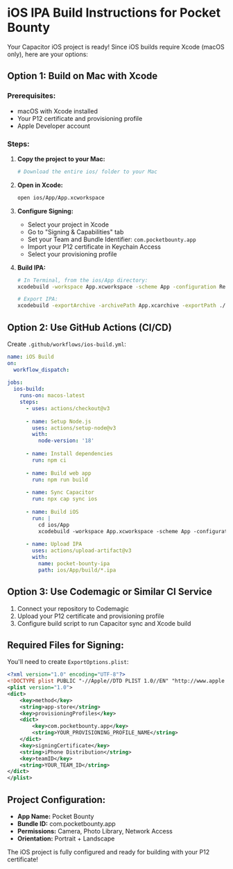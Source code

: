 # iOS IPA Build Instructions for Pocket Bounty

Your Capacitor iOS project is ready! Since iOS builds require Xcode (macOS only), here are your options:

## Option 1: Build on Mac with Xcode

### Prerequisites:
- macOS with Xcode installed
- Your P12 certificate and provisioning profile
- Apple Developer account

### Steps:

1. **Copy the project to your Mac:**
   ```bash
   # Download the entire ios/ folder to your Mac
   ```

2. **Open in Xcode:**
   ```bash
   open ios/App/App.xcworkspace
   ```

3. **Configure Signing:**
   - Select your project in Xcode
   - Go to "Signing & Capabilities" tab
   - Set your Team and Bundle Identifier: `com.pocketbounty.app`
   - Import your P12 certificate in Keychain Access
   - Select your provisioning profile

4. **Build IPA:**
   ```bash
   # In Terminal, from the ios/App directory:
   xcodebuild -workspace App.xcworkspace -scheme App -configuration Release -destination generic/platform=iOS -archivePath App.xcarchive archive

   # Export IPA:
   xcodebuild -exportArchive -archivePath App.xcarchive -exportPath ./build -exportOptionsPlist ExportOptions.plist
   ```

## Option 2: Use GitHub Actions (CI/CD)

Create `.github/workflows/ios-build.yml`:

```yaml
name: iOS Build
on:
  workflow_dispatch:
  
jobs:
  ios-build:
    runs-on: macos-latest
    steps:
      - uses: actions/checkout@v3
      
      - name: Setup Node.js
        uses: actions/setup-node@v3
        with:
          node-version: '18'
          
      - name: Install dependencies
        run: npm ci
        
      - name: Build web app
        run: npm run build
        
      - name: Sync Capacitor
        run: npx cap sync ios
        
      - name: Build iOS
        run: |
          cd ios/App
          xcodebuild -workspace App.xcworkspace -scheme App -configuration Release -destination generic/platform=iOS -archivePath App.xcarchive archive
          
      - name: Upload IPA
        uses: actions/upload-artifact@v3
        with:
          name: pocket-bounty-ipa
          path: ios/App/build/*.ipa
```

## Option 3: Use Codemagic or Similar CI Service

1. Connect your repository to Codemagic
2. Upload your P12 certificate and provisioning profile
3. Configure build script to run Capacitor sync and Xcode build

## Required Files for Signing:

You'll need to create `ExportOptions.plist`:

```xml
<?xml version="1.0" encoding="UTF-8"?>
<!DOCTYPE plist PUBLIC "-//Apple//DTD PLIST 1.0//EN" "http://www.apple.com/DTDs/PropertyList-1.0.dtd">
<plist version="1.0">
<dict>
    <key>method</key>
    <string>app-store</string>
    <key>provisioningProfiles</key>
    <dict>
        <key>com.pocketbounty.app</key>
        <string>YOUR_PROVISIONING_PROFILE_NAME</string>
    </dict>
    <key>signingCertificate</key>
    <string>iPhone Distribution</string>
    <key>teamID</key>
    <string>YOUR_TEAM_ID</string>
</dict>
</plist>
```

## Project Configuration:

- **App Name:** Pocket Bounty
- **Bundle ID:** com.pocketbounty.app
- **Permissions:** Camera, Photo Library, Network Access
- **Orientation:** Portrait + Landscape

The iOS project is fully configured and ready for building with your P12 certificate!